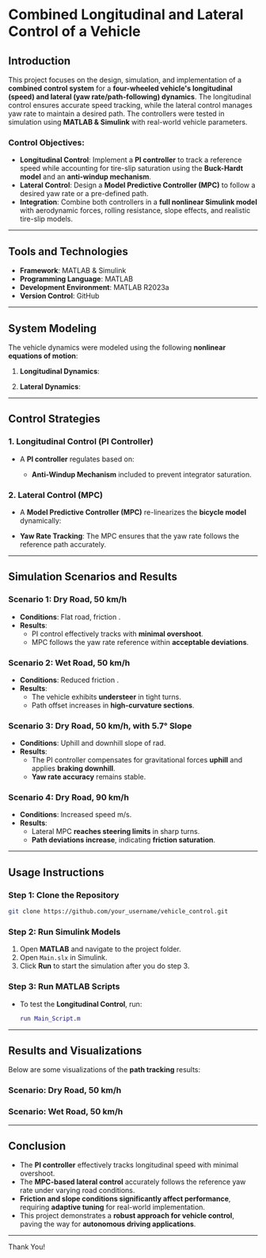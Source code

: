 # Combined Longitudinal and Lateral Control of a Vehicle

## Introduction

This project focuses on the design, simulation, and implementation of a **combined control system** for a **four-wheeled vehicle's longitudinal (speed) and lateral (yaw rate/path-following) dynamics**. The longitudinal control ensures accurate speed tracking, while the lateral control manages yaw rate to maintain a desired path. The controllers were tested in simulation using **MATLAB & Simulink** with real-world vehicle parameters.

### **Control Objectives:**

- **Longitudinal Control**: Implement a **PI controller** to track a reference speed  while accounting for tire-slip saturation using the **Buck-Hardt model** and an **anti-windup mechanism**.
- **Lateral Control**: Design a **Model Predictive Controller (MPC)** to follow a desired yaw rate  or a pre-defined path.
- **Integration**: Combine both controllers in a **full nonlinear Simulink model** with aerodynamic forces, rolling resistance, slope effects, and realistic tire-slip models.

---

## **Tools and Technologies**

- **Framework**: MATLAB & Simulink
- **Programming Language**: MATLAB
- **Development Environment**: MATLAB R2023a
- **Version Control**: GitHub

---

## **System Modeling**

The vehicle dynamics were modeled using the following **nonlinear equations of motion**:

1. **Longitudinal Dynamics**:

2. **Lateral Dynamics**:


---

## **Control Strategies**

### **1. Longitudinal Control (PI Controller)**

- A **PI controller** regulates  based on:

  - **Anti-Windup Mechanism** included to prevent integrator saturation.

### **2. Lateral Control (MPC)**

- A **Model Predictive Controller (MPC)** re-linearizes the **bicycle model** dynamically:

- **Yaw Rate Tracking**: The MPC ensures that the yaw rate  follows the reference path accurately.

---

## **Simulation Scenarios and Results**

### **Scenario 1: Dry Road, 50 km/h**

- **Conditions**: Flat road, friction .
- **Results**:
  - PI control effectively tracks  with **minimal overshoot**.
  - MPC follows the yaw rate reference within **acceptable deviations**.

### **Scenario 2: Wet Road, 50 km/h**

- **Conditions**: Reduced friction .
- **Results**:
  - The vehicle exhibits **understeer** in tight turns.
  - Path offset increases in **high-curvature sections**.

### **Scenario 3: Dry Road, 50 km/h, with 5.7° Slope**

- **Conditions**: Uphill and downhill slope of  rad.
- **Results**:
  - The PI controller compensates for gravitational forces **uphill** and applies **braking downhill**.
  - **Yaw rate accuracy** remains stable.

### **Scenario 4: Dry Road, 90 km/h**

- **Conditions**: Increased speed  m/s.
- **Results**:
  - Lateral MPC **reaches steering limits** in sharp turns.
  - **Path deviations increase**, indicating **friction saturation**.

---

## **Usage Instructions**

### **Step 1: Clone the Repository**

```bash
git clone https://github.com/your_username/vehicle_control.git
```

### **Step 2: Run Simulink Models**

1. Open **MATLAB** and navigate to the project folder.
2. Open `Main.slx` in Simulink.
4. Click **Run** to start the simulation after you do step 3.

### **Step 3: Run MATLAB Scripts**

- To test the **Longitudinal Control**, run:
  ```matlab
  run Main_Script.m
  ```

---

## **Results and Visualizations**

Below are some visualizations of the **path tracking** results:

### **Scenario: Dry Road, 50 km/h**



### **Scenario: Wet Road, 50 km/h**



---

## **Conclusion**

- The **PI controller** effectively tracks longitudinal speed with minimal overshoot.
- The **MPC-based lateral control** accurately follows the reference yaw rate under varying road conditions.
- **Friction and slope conditions significantly affect performance**, requiring **adaptive tuning** for real-world implementation.
- This project demonstrates a **robust approach for vehicle control**, paving the way for **autonomous driving applications**.

---
Thank You!
